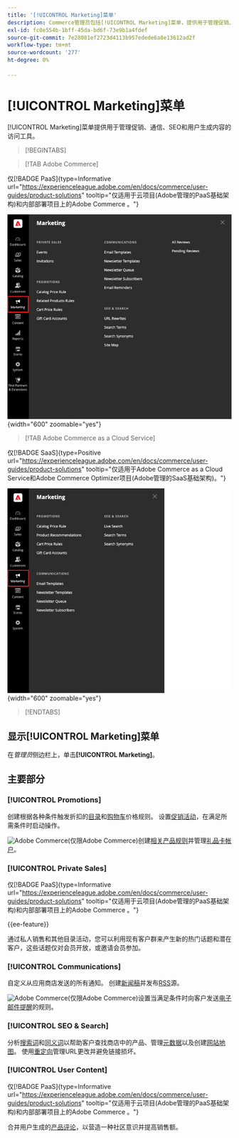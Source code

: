 ```yaml
---
title: '[!UICONTROL Marketing]菜单'
description: Commerce管理员包括[!UICONTROL Marketing]菜单，提供用于管理促销、通信、SEO和用户生成内容的访问工具。
exl-id: fc0e554b-1bff-45da-bd6f-73e9b1a4fdef
source-git-commit: 7e28081ef2723d4113b957edede6a8e13612ad2f
workflow-type: tm+mt
source-wordcount: '277'
ht-degree: 0%

---
```


# [!UICONTROL Marketing]菜单

[!UICONTROL Marketing]菜单提供用于管理促销、通信、SEO和用户生成内容的访问工具。

>[!BEGINTABS]

>[!TAB Adobe Commerce]

仅[!BADGE PaaS]{type=Informative url="https://experienceleague.adobe.com/en/docs/commerce/user-guides/product-solutions" tooltip="仅适用于云项目(Adobe管理的PaaS基础架构)和内部部署项目上的Adobe Commerce 。"}

![Commerce管理员 — 营销菜单](./assets/admin-menu-marketing-ee.png){width="600" zoomable="yes"}

>[!TAB Adobe Commerce as a Cloud Service]

仅[!BADGE SaaS]{type=Positive url="https://experienceleague.adobe.com/en/docs/commerce/user-guides/product-solutions" tooltip="仅适用于Adobe Commerce as a Cloud Service和Adobe Commerce Optimizer项目(Adobe管理的SaaS基础架构)。"}

![Commerce管理员 — 营销菜单](./assets/admin-menu-marketing-ee-accs.png){width="600" zoomable="yes"}

>[!ENDTABS]

## 显示[!UICONTROL Marketing]菜单

在&#x200B;_管理员_&#x200B;侧边栏上，单击&#x200B;**[!UICONTROL Marketing]**。

## 主要部分

### [!UICONTROL Promotions]

创建根据各种条件触发折扣的[目录](price-rules-catalog.md)和[购物车](price-rules-cart.md)价格规则。 设置[促销活动](introduction.md#promotions)，在满足所需条件时启动操作。

![Adobe Commerce](../assets/adobe-logo.svg)(仅限Adobe Commerce)创建[相关产品规则](product-related-rules.md)并管理[礼品卡帐户](../stores-purchase/product-gift-card-accounts.md)。

### [!UICONTROL Private Sales]

仅[!BADGE PaaS]{type=Informative url="https://experienceleague.adobe.com/en/docs/commerce/user-guides/product-solutions" tooltip="仅适用于云项目(Adobe管理的PaaS基础架构)和内部部署项目上的Adobe Commerce 。"}

{{ee-feature}}

通过私人销售和其他目录活动，您可以利用现有客户群来产生新的热门话题和潜在客户，这些话题仅对会员开放，或邀请会员参加。

### [!UICONTROL Communications]

自定义从应用商店发送的所有通知。 创建[新闻稿](newsletters.md)并发布[RSS](social-rss.md#rss-feeds)源。

![Adobe Commerce](../assets/adobe-logo.svg)(仅限Adobe Commerce)设置当满足条件时向客户发送[电子邮件提醒](email-reminder-rules.md)的规则。

### [!UICONTROL SEO & Search]

分析[搜索词](../catalog/search-terms.md)和[同义词](../catalog/search-terms.md#search-synonyms)以帮助客户查找商店中的产品、管理[元数据](meta-data.md)以及创建[网站地图](sitemap-xml.md)。 使用[重定向](url-rewrite.md)管理URL更改并避免链接损坏。

### [!UICONTROL User Content]

仅[!BADGE PaaS]{type=Informative url="https://experienceleague.adobe.com/en/docs/commerce/user-guides/product-solutions" tooltip="仅适用于云项目(Adobe管理的PaaS基础架构)和内部部署项目上的Adobe Commerce 。"}

合并用户生成的[产品评论](product-reviews.md)，以营造一种社区意识并提高销售额。
